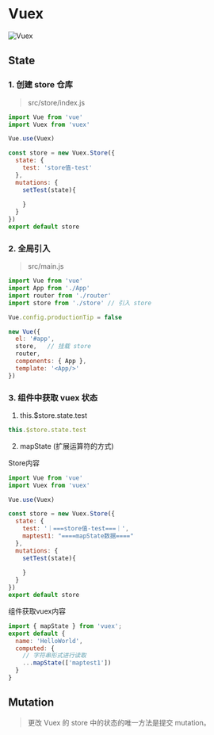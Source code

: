 # Vuex

![Vuex](https://gitcdn.xiaodongxier.com/image/note-page/20230808064728.png)


## State

### 1. 创建 store 仓库

> src/store/index.js

```js
import Vue from 'vue'
import Vuex from 'vuex'

Vue.use(Vuex)

const store = new Vuex.Store({
  state: {
    test: 'store值-test'
  },
  mutations: {
    setTest(state){
      
    }
  }
})
export default store
```

### 2. 全局引入

> src/main.js

```js
import Vue from 'vue'
import App from './App'
import router from './router'
import store from './store' // 引入 store

Vue.config.productionTip = false

new Vue({
  el: '#app',
  store,   // 挂载 store
  router,
  components: { App },
  template: '<App/>'
})
```


### 3. 组件中获取 vuex 状态 

<!-- #### 3.1 组件中获取vuex中store仓库中的数据 -->

1. this.$store.state.test

```js
this.$store.state.test
```

2. mapState (扩展运算符的方式)

Store内容

```js
import Vue from 'vue'
import Vuex from 'vuex'

Vue.use(Vuex)

const store = new Vuex.Store({
  state: {
    test: '｜===store值-test===｜',
    maptest1: "====mapState数据===="
  },
  mutations: {
    setTest(state){
      
    }
  }
})
export default store
```

组件获取vuex内容
```js
import { mapState } from 'vuex';
export default {
  name: 'HelloWorld',
  computed: {
    // 字符串形式进行读取
    ...mapState(['maptest1'])
  }
}
```


## Mutation

> 更改 Vuex 的 store 中的状态的唯一方法是提交 mutation。

